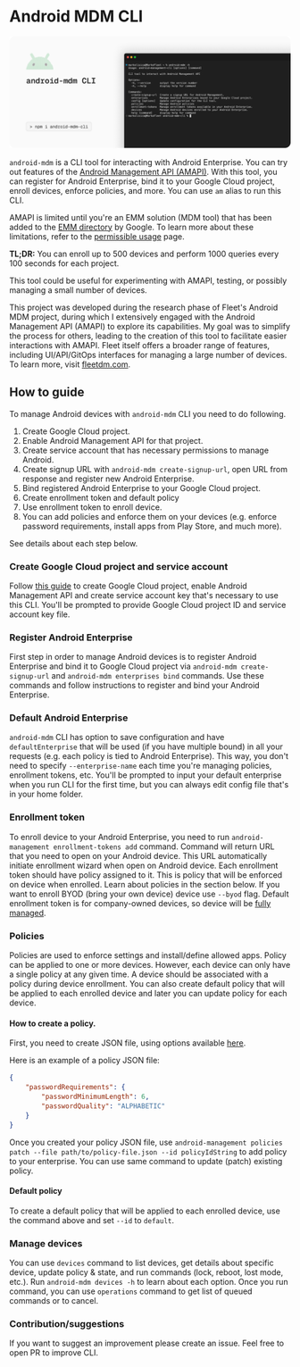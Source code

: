 # Android MDM CLI

![Cover image for anroid-mdm CLI](./cover-img.png)

`android-mdm` is a CLI tool for interacting with Android Enterprise. You can try out features of the [Android Management API (AMAPI)](https://developers.google.com/android/management). With this tool, you can register for Android Enterprise, bind it to your Google Cloud project, enroll devices, enforce policies, and more. You can use `am` alias to run this CLI.

AMAPI is limited until you're an EMM solution (MDM tool) that has been added to the [EMM directory](https://androidenterprisepartners.withgoogle.com/emm/) by Google. To learn more about these limitations, refer to the [permissible usage](https://developers.google.com/android/management/permissible-usage) page.

**TL;DR:** You can enroll up to 500 devices and perform 1000 queries every 100 seconds for each project.

This tool could be useful for experimenting with AMAPI, testing, or possibly managing a small number of devices.

This project was developed during the research phase of Fleet's Android MDM project, during which I extensively engaged with the Android Management API (AMAPI) to explore its capabilities. My goal was to simplify the process for others, leading to the creation of this tool to facilitate easier interactions with AMAPI. Fleet itself offers a broader range of features, including UI/API/GitOps interfaces for managing a large number of devices. To learn more, visit [fleetdm.com](https://fleetdm.com).

## How to guide

To manage Android devices with `android-mdm` CLI you need to do following.

1. Create Google Cloud project.
2. Enable Android Management API for that project.
3. Create service account that has necessary permissions to manage Android.
4. Create signup URL with `android-mdm create-signup-url`, open URL from response and register new Android Enterprise.
5. Bind registered Android Enterprise to your Google Cloud project.
6. Create enrollment token and default policy
7. Use enrollment token to enroll device.
8. You can add policies and enforce them on your devices (e.g. enforce password requirements, install apps from Play Store, and much more).

See details about each step below.

### Create Google Cloud project and service account 

Follow [this guide](https://developers.google.com/android/management/service-account) to create Google Cloud project, enable Android Management API and create service account key that's necessary to use this CLI. You'll be prompted to provide Google Cloud project ID and service account key file.

### Register Android Enterprise

First step in order to manage Android devices is to register Android Enterprise and bind it to Google Cloud project via `android-mdm create-signup-url` and `android-mdm enterprises bind` commands.
Use these commands and follow instructions to register and bind your Android Enterprise.

### Default Android Enterprise

`android-mdm` CLI has option to save configuration and have `defaultEnterprise` that will be used (if you have multiple bound) in all your requests (e.g. each policy is tied to Android Enterprise). This way, you don't need to specify `--enterprise-name` each time you're managing policies, enrollment tokens, etc. You'll be prompted to input your default enterprise when you run CLI for the first time, but you can always edit config file that's in your home folder.

### Enrollment token

To enroll device to your Android Enterprise, you need to run `android-management enrollment-tokens add` command. Command will return URL that you need to open on your Android device. This URL automatically initiate enrollment wizard when open on Android device. Each enrollment token should have policy assigned to it. This is policy that will be enforced on device when enrolled. Learn about policies in the section below. If you want to enroll BYOD (bring your own device) device use `--byod` flag. Default enrollment token is for company-owned devices, so device will be [fully managed](https://developers.google.com/android/management/provision-device#company-owned_devices_for_work_use_only).

### Policies

Policies are used to enforce settings and install/define allowed apps. Policy can be applied to one or more devices. However, each device can only have a single policy at any given time. A device should be associated with a policy during device enrollment. You can also create default policy that will be applied to each enrolled device and later you can update policy for each device.

#### How to create a policy.

First, you need to create JSON file, using options available [here](https://developers.google.com/android/management/reference/rest/v1/enterprises.policies#resource:-policy).

Here is an example of a policy JSON file:
```json
{
    "passwordRequirements": {
        "passwordMinimumLength": 6,
        "passwordQuality": "ALPHABETIC"
    }
}
```

Once you created your policy JSON file, use `android-management policies patch --file path/to/policy-file.json --id policyIdString` to add policy to your enterprise. You can use same command to update (patch) existing policy.

#### Default policy

To create a default policy that will be applied to each enrolled device, use the command above and set `--id` to `default`.

### Manage devices

You can use `devices` command to list devices, get details about specific device, update policy & state, and run commands (lock, reboot, lost mode, etc.). Run `android-mdm devices -h` to learn about each option. Once you run command, you can use `operations` command to get list of queued commands or to cancel.

### Contribution/suggestions

If you want to suggest an improvement please create an issue. Feel free to open PR to improve CLI.